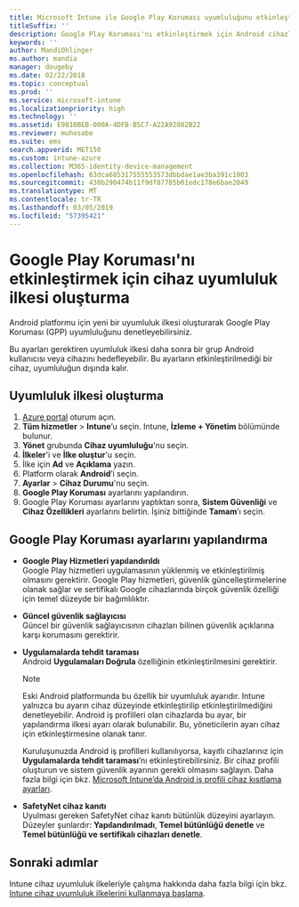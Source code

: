 ```yaml
---
title: Microsoft Intune ile Google Play Koruması uyumluluğunu etkinleştirme
titleSuffix: ''
description: Google Play Koruması'nı etkinleştirmek için Android cihazlarına uyumluluk ilkesi oluşturmayı öğrenin.
keywords: ''
author: MandiOhlinger
ms.author: mandia
manager: dougeby
ms.date: 02/22/2018
ms.topic: conceptual
ms.prod: ''
ms.service: microsoft-intune
ms.localizationpriority: high
ms.technology: ''
ms.assetid: E9810BEB-000A-4DFB-B5C7-A22A92082B22
ms.reviewer: muhosabe
ms.suite: ems
search.appverid: MET150
ms.custom: intune-azure
ms.collection: M365-identity-device-management
ms.openlocfilehash: 63dca685317555553573dbbdae1ae3ba391c1903
ms.sourcegitcommit: 430b290474b11f9df87785b01edc178e6bae2049
ms.translationtype: MT
ms.contentlocale: tr-TR
ms.lasthandoff: 03/05/2019
ms.locfileid: "57395421"
---
```

# <a name="how-to-create-a-device-compliance-policy-to-enable-google-play-protect"></a>Google Play Koruması'nı etkinleştirmek için cihaz uyumluluk ilkesi oluşturma

Android platformu için yeni bir uyumluluk ilkesi oluşturarak Google Play Koruması (GPP) uyumluluğunu denetleyebilirsiniz.

Bu ayarları gerektiren uyumluluk ilkesi daha sonra bir grup Android kullanıcısı veya cihazını hedefleyebilir. Bu ayarların etkinleştirilmediği bir cihaz, uyumluluğun dışında kalır.

## <a name="create-a-compliance-policy"></a>Uyumluluk ilkesi oluşturma

1. [Azure portal](https://portal.azure.com) oturum açın.
2. **Tüm hizmetler** > **Intune**’u seçin. Intune, **İzleme + Yönetim** bölümünde bulunur.
2. **Yönet** grubunda **Cihaz uyumluluğu**'nu seçin. 
3. **İlkeler**'i ve **İlke oluştur**'u seçin.
4. İlke için **Ad** ve **Açıklama** yazın.
5. Platform olarak **Android**’i seçin.
6. **Ayarlar** > **Cihaz Durumu**'nu seçin.
7. **Google Play Koruması** ayarlarını yapılandırın.
8. Google Play Koruması ayarlarını yaptıktan sonra, **Sistem Güvenliği** ve **Cihaz Özellikleri** ayarlarını belirtin. İşiniz bittiğinde **Tamam**’ı seçin.

## <a name="configure-the-google-play-protect-settings"></a>Google Play Koruması ayarlarını yapılandırma

 - **Google Play Hizmetleri yapılandırıldı**  
   Google Play hizmetleri uygulamasının yüklenmiş ve etkinleştirilmiş olmasını gerektirir. Google Play hizmetleri, güvenlik güncelleştirmelerine olanak sağlar ve sertifikalı Google cihazlarında birçok güvenlik özelliği için temel düzeyde bir bağımlılıktır.
 - **Güncel güvenlik sağlayıcısı**  
   Güncel bir güvenlik sağlayıcısının cihazları bilinen güvenlik açıklarına karşı korumasını gerektirir.
 - **Uygulamalarda tehdit taraması**  
   Android **Uygulamaları Doğrula** özelliğinin etkinleştirilmesini gerektirir.
    > [!Note]  
    > Eski Android platformunda bu özellik bir uyumluluk ayarıdır. Intune yalnızca bu ayarın cihaz düzeyinde etkinleştirilip etkinleştirilmediğini denetleyebilir. Android iş profilleri olan cihazlarda bu ayar, bir yapılandırma ilkesi ayarı olarak bulunabilir. Bu, yöneticilerin ayarı cihaz için etkinleştirmesine olanak tanır.

    Kuruluşunuzda Android iş profilleri kullanılıyorsa, kayıtlı cihazlarınız için **Uygulamalarda tehdit taraması**’nı etkinleştirebilirsiniz. Bir cihaz profili oluşturun ve sistem güvenlik ayarının gerekli olmasını sağlayın. Daha fazla bilgi için bkz. [Microsoft Intune’da Android iş profili cihaz kısıtlama ayarları](device-restrictions-android-for-work.md).

 - **SafetyNet cihaz kanıtı**  
   Uyulması gereken SafetyNet cihaz kanıtı bütünlük düzeyini ayarlayın. Düzeyler şunlardır: **Yapılandırılmadı**, **Temel bütünlüğü denetle** ve **Temel bütünlüğü ve sertifikalı cihazları denetle**.




## <a name="next-steps"></a>Sonraki adımlar

Intune cihaz uyumluluk ilkeleriyle çalışma hakkında daha fazla bilgi için bkz. [Intune cihaz uyumluluk ilkelerini kullanmaya başlama](device-compliance-get-started.md).
